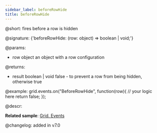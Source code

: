 ```yaml
---
sidebar_label: beforeRowHide
title: beforeRowHide
---          
```


@short: fires before a row is hidden

@signature: {'beforeRowHide: (row: object) => boolean | void;'}

@params: 
- row   object  an object with a row configuration

@returns:
- result	boolean | void		false - to prevent a row from being hidden, otherwise true

@example:
grid.events.on("BeforeRowHide", function(row){
    // your logic here
    return false;
});

@descr:

**Related sample**: [Grid. Events](https://snippet.dhtmlx.com/9zeyp4ds)

@changelog: added in v7.0